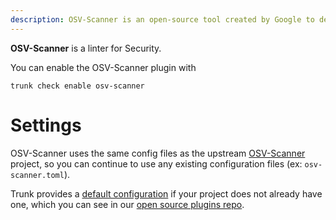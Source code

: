 ```yaml
---
description: OSV-Scanner is an open-source tool created by Google to detect vulnerabilities in projects by scanning dependencies against the OSV database.
---
```


**OSV-Scanner** is a linter for Security.

You can enable the OSV-Scanner plugin with

```shell
trunk check enable osv-scanner
```

# Settings

OSV-Scanner uses the same config files as the
upstream [OSV-Scanner](https://github.com/google/osv-scanner) project, so you can continue to use any
existing configuration files (ex: `osv-scanner.toml`).
    

Trunk provides a [default configuration](https://github.com/trunk-io/plugins/tree/main/linters/osv-scanner) if your project does not already have one,
which you can see in our [open source plugins repo](https://github.com/trunk-io/plugins/tree/main).
